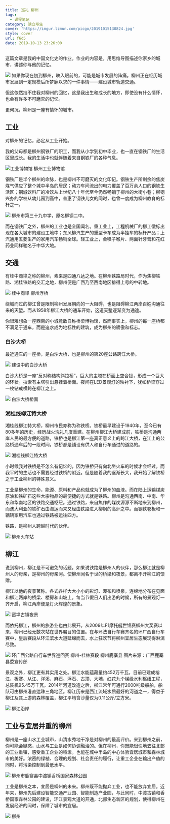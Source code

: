 ```yaml
---
title: 巡礼 柳州
tags:
  - 课程笔记
category: 读立写生
cover: 'https://imgur.lzmun.com/picgo/20191015130824.jpg'
style: cover
url: f6d5
date: 2019-10-13 23:26:00
---
```


这篇文章是我的中国文化史的作业。作业的内容是，用思维导图描述你家乡的城市，讲述你与他的记忆。

![](https://cdn.nlark.com/yuque/0/2019/png/244524/1570624693143-267dfde2-5928-4fca-b47e-524891b5a985.png)
如果你现在初到柳州，映入眼前的，可能是城市发展的阵痛。柳州正在经历城市发展到一定规模后所梦寐以求的一件事情——建设城市轨道交通。

但这依然挡不住我对柳州的回忆，这是我出生和成长的地方，即使没有什么情怀，也会有许多不可磨灭的记忆。

更何况，柳州是一座有情怀的城市。

## 工业
对柳州的记忆，必定从工业开始。

我的父母都是柳州钢铁厂的职工，而我从小学到初中毕业，也一直在钢铁厂的生活区里成长。我的生活中也就伴随着来自钢铁厂的各种气息。

![工业博物馆](https://imgur.lzmun.com/picgo/20191018230600.jpg)
柳州工业博物馆

钢铁厂是半个柳州的命脉，也是柳州不可磨灭的文化印记。钢铁生产所剩余的焦炭煤气供应了整个城中半岛的居民；动力车间流出的电力覆盖了百万余人口的钢铁生活区；钢城饮料厂的冷饮从上世纪八十年代至今仍然畅销于柳州的大街小巷；柳钢兴办的学校从幼儿园到高中，普惠了钢铁儿女的同时，也曾一度成为柳州教育的标杆之一。

![](https://imgur.lzmun.com/picgo/20191018230621.jpg)
柳州市第三十九中学，原名柳钢二中。

而在钢铁厂之外，柳州的工业也是全国闻名。重工业上，工程机械厂的柳工徽标出现在各大城市的建设工地中；东风柳汽生产的重型卡车成为半挂车的标杆产品；上汽通用五菱生产的家用汽车畅销全球。轻工业上，金嗓子喉片、两面针牙膏和花红药业同样驰名于中华大地。

## 交通
有桂中商埠之称的柳州，素来是四通八达之地。在柳州铁路局时代，作为焦柳铁路、湘桂铁路的交汇之地，柳州便是广西乃至西南地区排得上号的中转地。

![](https://imgur.lzmun.com/picgo/20191018230644.jpg)
桂中商埠 柳州浮桥

绕城而过的柳江曾是限制柳州发展朝向的一大阻碍，也是阻碍柳江两岸百姓沟通往来的天堑。而从1958年柳江大桥的通车开始，这道天堑逐渐变为通途。

你很难想象一座西南的小城竟敢自称桥梁博物馆，然而事实上，柳州的每一座桥都不满足于通车，而是追求成为地标性的建筑，成为柳州的骄傲和标志。

### 白沙大桥
最近通车的一座桥，是白沙大桥，也是柳州的第20座公路跨江大桥。

![](https://imgur.lzmun.com/picgo/20191018230654.jpg)
建设中的白沙大桥

白沙大桥是一座“反对称结构斜拉桥”，巨大的主塔在桥面上空合拢，形成一个巨大的环状。拉索有主塔引出悬挂着桥面。夜间在LED景观灯的映衬下，犹如桥梁穿过一枚钻戒横跨在柳江之上。

![](https://imgur.lzmun.com/picgo/20191018230702.jpg)
白沙大桥桥面

### 湘桂线柳江特大桥
湘桂线柳江特大桥，柳州市民亦称为称铁桥。铁桥最早建设于1940年，至今已有80多年的历史，经历战火洗礼几度重建。在柳州柳江大桥建成前，铁桥是沟通两岸人民的最方便的道路，铁桥也是柳江第一座真正意义上的跨江大桥，在江上的公路桥通车后的一段时间，铁桥都是铺设有供人和自行车通过的道路的。

![](https://imgur.lzmun.com/picgo/20191018230712.jpg)
湘桂线柳江特大桥

小时候我对铁桥是不怎么有记忆的，因为铁桥只有向北坐火车的时候才会经过，而我平时的生活也不需要经过铁桥的附近。但是随着我的逐渐长大，我开始了解铁桥之于工业柳州的特殊意义。

工业是柳州的生命，能源、原料和产品也就成为了柳州的血液。而在陆上运输煤炭原油和铁矿石这些大宗物品的最便捷的方式就是铁路。柳州是沟通西南、中南、华东和华南地区的铁路交通枢纽。通过铁路，来自焦作的煤炭源源不断地来到柳州，而澳大利亚的铁矿石由海运而来又经由铁路进入柳钢的高炉之中。而钢铁卷板和一辆辆家用汽车也通过铁路被运往四方。

铁路，是柳州人跨越时代的伙伴。

![](https://imgur.lzmun.com/picgo/20191018230743.jpg)
柳州火车站

## 柳江
说到柳州，柳江是不可避免的话题。如果说铁路是柳州人的伙伴，那么柳江就是柳州人的母亲，是柳州的母亲河。使柳州闻名于世的桥梁和夜景，都离不开柳江的馈赠。

柳江以他的夜景著称。各式各样大大小小的彩灯、瀑布和喷泉，连绵地分布在见面和柳江两岸的桥梁、楼房和山坡上。每当节假日人们出游的时候，所有的景观灯一齐开启，柳江两岸便是灯火辉煌的景象。

![](https://imgur.lzmun.com/picgo/20191018230752.jpg)
窑埠古镇夜景

而依托柳江，柳州的旅游业也由此展开。从2009年F1摩托艇世锦赛柳州大奖赛以来，柳州已经无数次站在世界瞩目的位置。在与环法自行车赛齐名的环广西自行车赛中，皇后赛段从环江滨水大道延绵而去，水上狂欢节将柳州宜居生态展现得淋漓尽致。

![](https://imgur.lzmun.com/picgo/20191018230801.jpg)
环广西公路自行车世界巡回赛 柳州-桂林赛段 柳州鹿寨县 图片来源：广西鹿寨县委宣传部

景观之外，柳江更有其实用之处。柳江水能蕴藏量约452万千瓦，目前已建成榕江、板寨、从江、洋溪、麻石、浮石、古顶、大埔、红花九个梯级水利枢纽工程，总装机95.45万千瓦。2014年河道改造之后，柳江常年可通行2000吨级船舶，船队可由柳州港直达珠三角地区。柳江历来是西江流域水质最好的河道之一，得益于柳江及其上游的森林覆盖，柳江平均含沙量仅为0.11公斤/立方米。

![](https://imgur.lzmun.com/picgo/20191018230812.jpg)
柳江沿岸

## 工业与宜居并重的柳州
柳州是一座山水工业城市，山清水秀地干净是对柳州的最高评价。来到柳州之前，你可能会疑惑，山水与工业是如何协调融洽的。但在柳州，你既能很快地去往北部的工业重镇，感受重工企业的喧嚣。也能在城中半岛的中心体验宜居城市和森林城市的美好。浓密的绿植、合理的规划、社会责任的履行，让重工企业在输出产值的同时，将污染控制到最低水平。

![](https://imgur.lzmun.com/picgo/20191018230826.jpg)
柳州市鹿寨县中渡镇香桥国家森林公园

工业是柳州之本，宜居是柳州的未来。柳州既不能抛弃工业，也不能放弃宜居。近年来，柳州先后建设智能交通产业园、智能制造产业园，与此同时，中渡古镇和香桥国家森林公园的建设，环江景观大道的开通，北部生态新区的规划，使得柳州在发展经济的同时，保障了城市的宜居。

![](https://imgur.lzmun.com/picgo/20191018231113.jpg)
柳州